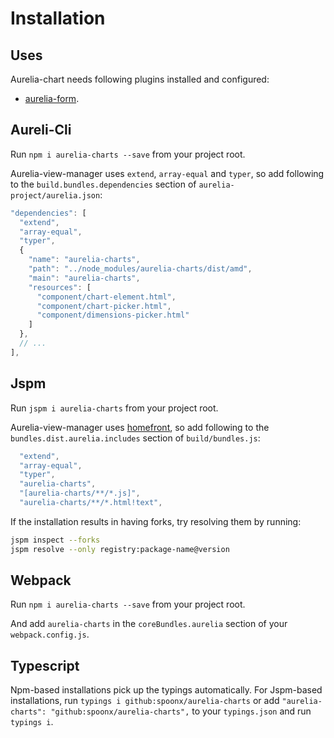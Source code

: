 # Installation

## Uses

Aurelia-chart needs following plugins installed and configured:

* [aurelia-form](https://www.npmjs.com/package/aurelia-form).

## Aureli-Cli

Run `npm i aurelia-charts --save` from your project root.

Aurelia-view-manager uses `extend`, `array-equal` and `typer`, so add following to the `build.bundles.dependencies` section of `aurelia-project/aurelia.json`:

```js
"dependencies": [
  "extend",
  "array-equal",
  "typer",
  {
    "name": "aurelia-charts",
    "path": "../node_modules/aurelia-charts/dist/amd",
    "main": "aurelia-charts",
    "resources": [
      "component/chart-element.html",
      "component/chart-picker.html",
      "component/dimensions-picker.html"
    ]
  },
  // ...
],
```

## Jspm

Run `jspm i aurelia-charts` from your project root.

Aurelia-view-manager uses [homefront](https://www.npmjs.com/package/homefront), so add following to the `bundles.dist.aurelia.includes` section of `build/bundles.js`:

```js
  "extend",
  "array-equal",
  "typer",
  "aurelia-charts",
  "[aurelia-charts/**/*.js]",
  "aurelia-charts/**/*.html!text",
```

If the installation results in having forks, try resolving them by running:

```sh
jspm inspect --forks
jspm resolve --only registry:package-name@version
```

## Webpack

Run `npm i aurelia-charts --save` from your project root.

And add `aurelia-charts` in the `coreBundles.aurelia` section of your `webpack.config.js`.

## Typescript

Npm-based installations pick up the typings automatically. For Jspm-based installations, run `typings i github:spoonx/aurelia-charts` or add `"aurelia-charts": "github:spoonx/aurelia-charts",` to your `typings.json` and run `typings i`.
